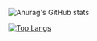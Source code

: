 ![Anurag's GitHub stats](https://github-readme-stats.vercel.app/api?username=fabioo-junioor&show_icons=true&theme=calm)

[![Top Langs](https://github-readme-stats.vercel.app/api/top-langs/?username=fabioo-junioor&layout=compact)](https://github.com/anuraghazra/github-readme-stats)

